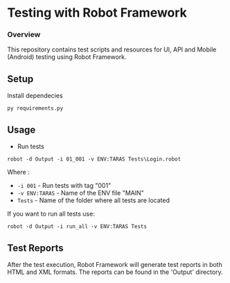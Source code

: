 # Testing with Robot Framework

### Overview

This repository contains test scripts and resources for UI, API and Mobile (Android) testing using Robot Framework.

## Setup
Install dependecies

```
py requirements.py
```
## Usage
* Run tests

```
robot -d Output -i 01_001 -v ENV:TARAS Tests\Login.robot
```
Where :
* `-i 001` - Run tests with tag "001"
* `-v ENV:TARAS` - Name of the ENV file "MAIN"
* `Tests` - Name of the folder where all tests are located

If you want to run all tests use:
```
robot -d Output -i run_all -v ENV:TARAS Tests
```

## Test Reports

After the test execution, Robot Framework will generate test reports in both HTML and XML formats. The reports can be found in the 'Output' directory.
